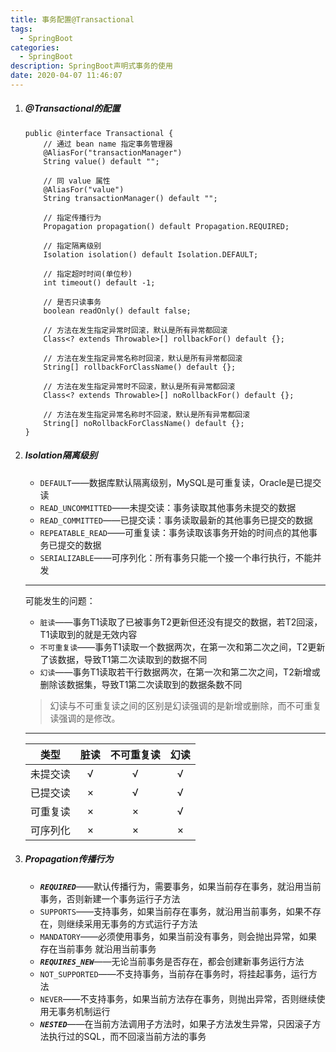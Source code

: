 ```yaml
---
title: 事务配置@Transactional
tags:
  - SpringBoot
categories:
  - SpringBoot
description: SpringBoot声明式事务的使用
date: 2020-04-07 11:46:07
---
```



 1. ##### @Transactional的配置

    ```
    public @interface Transactional {
        // 通过 bean name 指定事务管理器
        @AliasFor("transactionManager")
        String value() default "";

        // 同 value 属性
        @AliasFor("value")
        String transactionManager() default "";

        // 指定传播行为
        Propagation propagation() default Propagation.REQUIRED;

        // 指定隔离级别
        Isolation isolation() default Isolation.DEFAULT;

        // 指定超时时间(单位秒)
        int timeout() default -1;

        // 是否只读事务
        boolean readOnly() default false;

        // 方法在发生指定异常时回滚，默认是所有异常都回滚
        Class<? extends Throwable>[] rollbackFor() default {};

        // 方法在发生指定异常名称时回滚，默认是所有异常都回滚
        String[] rollbackForClassName() default {};

        // 方法在发生指定异常时不回滚，默认是所有异常都回滚
        Class<? extends Throwable>[] noRollbackFor() default {};

        // 方法在发生指定异常名称时不回滚，默认是所有异常都回滚
        String[] noRollbackForClassName() default {};
    }
    ```

2. ##### Isolation隔离级别

    - `DEFAULT`——数据库默认隔离级别，MySQL是可重复读，Oracle是已提交读
    - `READ_UNCOMMITTED`——未提交读：事务读取其他事务未提交的数据
    - `READ_COMMITTED`——已提交读：事务读取最新的其他事务已提交的数据
    - `REPEATABLE_READ`——可重复读：事务读取该事务开始的时间点的其他事务已提交的数据
    - `SERIALIZABLE`——可序列化：所有事务只能一个接一个串行执行，不能并发

    ---

    可能发生的问题：
    - `脏读`——事务T1读取了已被事务T2更新但还没有提交的数据，若T2回滚，T1读取到的就是无效内容
    - `不可重复读`——事务T1读取一个数据两次，在第一次和第二次之间，T2更新了该数据，导致T1第二次读取到的数据不同
    - `幻读`——事务T1读取若干行数据两次，在第一次和第二次之间，T2新增或删除该数据集，导致T1第二次读取到的数据条数不同

    > 幻读与不可重复读之间的区别是幻读强调的是新增或删除，而不可重复读强调的是修改。

    ---

    |类型|脏读|不可重复读|幻读|
    |:-:|:-:|:-:|:-:|
    |未提交读|√|√|√|
    |已提交读|×|√|√|
    |可重复读|×|×|√|
    |可序列化|×|×|×|

3. ##### Propagation传播行为

    - ***`REQUIRED`***——默认传播行为，需要事务，如果当前存在事务，就沿用当前事务，否则新建一个事务运行子方法
    - `SUPPORTS`——支持事务，如果当前存在事务，就沿用当前事务，如果不存在，则继续采用无事务的方式运行子方法
    - `MANDATORY`——必须使用事务，如果当前没有事务，则会抛出异常，如果存在当前事务 就沿用当前事务
    - ***`REQUIRES_NEW`***——无论当前事务是否存在，都会创建新事务运行方法
    - `NOT_SUPPORTED`——不支持事务，当前存在事务时，将挂起事务，运行方法
    - `NEVER`——不支持事务，如果当前方法存在事务，则抛出异常，否则继续使用无事务机制运行
    - ***`NESTED`***——在当前方法调用子方法时，如果子方法发生异常，只因滚子方法执行过的SQL，而不回滚当前方法的事务
